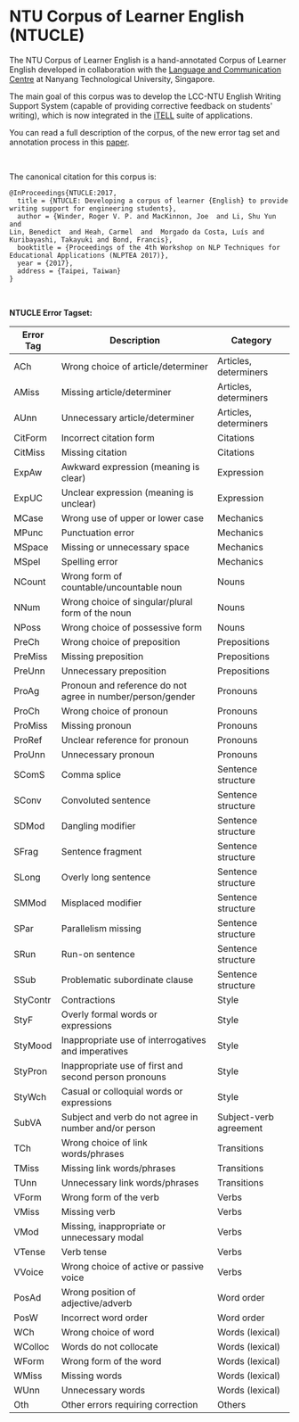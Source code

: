 # NTU Corpus of Learner English (NTUCLE)


The NTU Corpus of Learner English is a hand-annotated Corpus of Learner English developed in collaboration with the [Language and Communication Centre](https://www.ntu.edu.sg/lcc) at Nanyang Technological University, Singapore. 


The main goal of this corpus was to develop the LCC-NTU English Writing Support System (capable of providing corrective feedback on students' writing), which is now integrated in the [iTELL](https://github.com/lmorgadodacosta/iTELL) suite of applications.

You can read a full description of the corpus, of the new error tag set and annotation process in this 
 [paper](https://aclanthology.org/W17-5901/).


<br> 

The canonical citation for this corpus is:

```
@InProceedings{NTUCLE:2017,
  title = {NTUCLE: Developing a corpus of learner {English} to provide writing support for engineering students},
  author = {Winder, Roger V. P. and MacKinnon, Joe  and Li, Shu Yun  and
Lin, Benedict  and Heah, Carmel  and  Morgado da Costa, Luís and Kuribayashi, Takayuki and Bond, Francis},
  booktitle = {Proceedings of the 4th Workshop on NLP Techniques for Educational Applications (NLPTEA 2017)},
  year = {2017},
  address = {Taipei, Taiwan}
}
```

<br> 

  

**NTUCLE Error Tagset:**

| Error Tag | Description                                                | Category               |
|-----------|------------------------------------------------------------|------------------------|
| ACh       | Wrong choice of article/determiner                         | Articles, determiners  |
| AMiss     | Missing article/determiner                                 | Articles, determiners  |
| AUnn      | Unnecessary article/determiner                             | Articles, determiners  |
| CitForm   | Incorrect citation form                                    | Citations              |
| CitMiss   | Missing citation                                           | Citations              |
| ExpAw     | Awkward expression (meaning is clear)                      | Expression             |
| ExpUC     | Unclear expression (meaning is unclear)                    | Expression             |
| MCase     | Wrong use of upper or lower case                           | Mechanics              |
| MPunc     | Punctuation error                                          | Mechanics              |
| MSpace    | Missing or unnecessary space                               | Mechanics              |
| MSpel     | Spelling error                                             | Mechanics              |
| NCount    | Wrong form of countable/uncountable noun                   | Nouns                  |
| NNum      | Wrong choice of singular/plural form of the noun           | Nouns                  |
| NPoss     | Wrong choice of possessive form                            | Nouns                  |
| PreCh     | Wrong choice of preposition                                | Prepositions           |
| PreMiss   | Missing preposition                                        | Prepositions           |
| PreUnn    | Unnecessary preposition                                    | Prepositions           |
| ProAg     | Pronoun and reference do not agree in number/person/gender | Pronouns               |
| ProCh     | Wrong choice of pronoun                                    | Pronouns               |
| ProMiss   | Missing pronoun                                            | Pronouns               |
| ProRef    | Unclear reference for pronoun                              | Pronouns               |
| ProUnn    | Unnecessary pronoun                                        | Pronouns               |
| SComS     | Comma splice                                               | Sentence structure     |
| SConv     | Convoluted sentence                                        | Sentence structure     |
| SDMod     | Dangling modifier                                          | Sentence structure     |
| SFrag     | Sentence fragment                                          | Sentence structure     |
| SLong     | Overly long sentence                                       | Sentence structure     |
| SMMod     | Misplaced modifier                                         | Sentence structure     |
| SPar      | Parallelism missing                                        | Sentence structure     |
| SRun      | Run-on sentence                                            | Sentence structure     |
| SSub      | Problematic subordinate clause                             | Sentence structure     |
| StyContr  | Contractions                                               | Style                  |
| StyF      | Overly formal words or expressions                         | Style                  |
| StyMood   | Inappropriate use of interrogatives and imperatives        | Style                  |
| StyPron   | Inappropriate use of first and second person pronouns      | Style                  |
| StyWch    | Casual or colloquial words or expressions                  | Style                  |
| SubVA     | Subject and verb do not agree in number and/or person      | Subject-verb agreement |
| TCh       | Wrong choice of link words/phrases                         | Transitions            |
| TMiss     | Missing link words/phrases                                 | Transitions            |
| TUnn      | Unnecessary link words/phrases                             | Transitions            |
| VForm     | Wrong form of the verb                                     | Verbs                  |
| VMiss     | Missing verb                                               | Verbs                  |
| VMod      | Missing, inappropriate or unnecessary modal                | Verbs                  |
| VTense    | Verb tense                                                 | Verbs                  |
| VVoice    | Wrong choice of active or passive voice                    | Verbs                  |
| PosAd     | Wrong position of adjective/adverb                         | Word order             |
| PosW      | Incorrect word order                                       | Word order             |
| WCh       | Wrong choice of word                                       | Words (lexical)        |
| WColloc   | Words do not collocate                                     | Words (lexical)        |
| WForm     | Wrong form of the word                                     | Words (lexical)        |
| WMiss     | Missing words                                              | Words (lexical)        |
| WUnn      | Unnecessary words                                          | Words (lexical)        |
| Oth       | Other errors requiring correction                          | Others                 |
